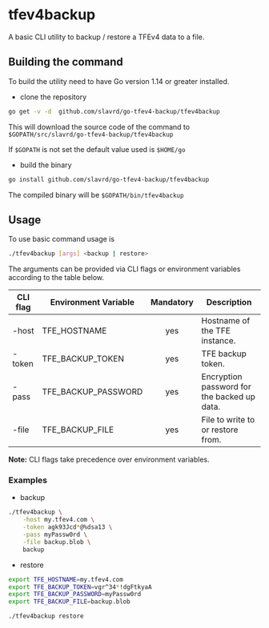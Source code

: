 # tfev4backup

A basic CLI utility to backup / restore a TFEv4 data to a file.

## Building the command

To build the utility need to have Go version 1.14 or greater installed.

- clone the repository

```bash
go get -v -d  github.com/slavrd/go-tfev4-backup/tfev4backup
```

This will download the source code of the command to `$GOPATH/src/slavrd/go-tfev4-backup/tfev4backup`

If `$GOPATH` is not set the default value used is `$HOME/go`

- build the binary

```bash
go install github.com/slavrd/go-tfev4-backup/tfev4backup
```

The compiled binary will be `$GOPATH/bin/tfev4backup`

## Usage

To use basic command usage is

```bash
./tfev4backup [args] <backup | restore>
```

The arguments can be provided via CLI flags or environment variables according to the table below.

| CLI flag | Environment Variable | Mandatory | Description |
| -------- | -------------------- | :-------: | ----------- |
| -host | TFE_HOSTNAME | yes | Hostname of the TFE instance. |
| -token | TFE_BACKUP_TOKEN | yes | TFE backup token. |
| -pass | TFE_BACKUP_PASSWORD | yes | Encryption password for the backed up data. |
| -file | TFE_BACKUP_FILE | yes | File to write to or restore from. |

**Note:** CLI flags take precedence over environment variables.

### Examples

- backup

```bash
./tfev4backup \
    -host my.tfev4.com \
    -token agk93Jcd*@%dsa13 \
    -pass myPassw0rd \
    -file backup.blob \
    backup
```

- restore
  
```bash
export TFE_HOSTNAME=my.tfev4.com
export TFE_BACKUP_TOKEN=vgr^34*!dgFtkyaA
export TFE_BACKUP_PASSWORD=myPassw0rd
export TFE_BACKUP_FILE=backup.blob

./tfev4backup restore
```
